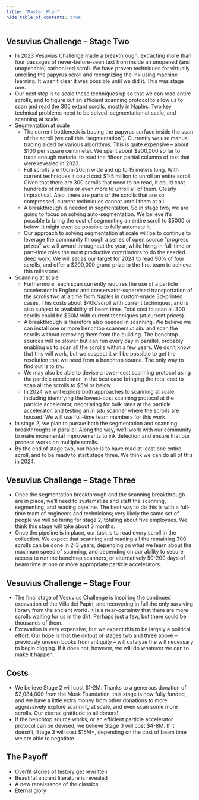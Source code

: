 ```yaml
---
title: "Master Plan"
hide_table_of_contents: true
---
```


<head>
  <html data-theme="dark" />

  <meta
    name="description"
    content="A $1,000,000+ machine learning and computer vision competition"
  />

  <meta property="og:type" content="website" />
  <meta property="og:url" content="https://scrollprize.org" />
  <meta property="og:title" content="Vesuvius Challenge" />
  <meta
    property="og:description"
    content="A $1,000,000+ machine learning and computer vision competition"
  />
  <meta
    property="og:image"
    content="https://scrollprize.org/img/social/opengraph.jpg"
  />

  <meta property="twitter:card" content="summary_large_image" />
  <meta property="twitter:url" content="https://scrollprize.org" />
  <meta property="twitter:title" content="Vesuvius Challenge" />
  <meta
    property="twitter:description"
    content="A $1,000,000+ machine learning and computer vision competition"
  />
  <meta
    property="twitter:image"
    content="https://scrollprize.org/img/social/opengraph.jpg"
  />
</head>

## Vesuvius Challenge – Stage Two

* In 2023 Vesuvius Challenge [made a breakthrough](grandprize), extracting more than four passages of never-before-seen text from inside an unopened (and unopenable) carbonized scroll. We have proven techniques for virtually unrolling the papyrus scroll and recognizing the ink using machine learning. It wasn’t clear it was possible until we did it. This was stage one.
* Our next step is to scale these techniques up so that we can read entire scrolls, and to figure out an efficient scanning protocol to allow us to scan and read the 300 extant scrolls, mostly in Naples. Two key technical problems need to be solved: segmentation at scale, and scanning at scale.
* Segmentation at scale
  * The current bottleneck is tracing the papyrus surface inside the scan of the scroll (we call this “segmentation”). Currently we use manual tracing aided by various algorithms. This is quite expensive – about $100 per square centimeter. We spent about $200,000 so far to trace enough material to read the fifteen partial columns of text that were revealed in 2023.
  * Full scrolls are 10cm-20cm wide and up to 15 meters long. With current techniques it could cost $1-5 million to unroll an entire scroll. Given that there are 300 scrolls that need to be read, it could cost hundreds of millions or even more to unroll all of them. Clearly impractical. Also, there are parts of the scrolls that are so compressed, current techniques cannot unroll them at all.
  * A breakthrough is needed in segmentation. So in stage two, we are going to focus on solving auto-segmentation. We believe it’s possible to bring the cost of segmenting an entire scroll to $5000 or below. It might even be possible to fully automate it.
  * Our approach to solving segmentation at scale will be to continue to leverage the community through a series of open source “progress prizes” we will award throughout the year, while hiring in full-time or part-time roles the most productive contributors to do the needed deep work. We will set as our target for 2024 to read 90% of four scrolls, and offer a $200,000 grand prize to the first team to achieve this milestone.
* Scanning at scale
  * Furthermore, each scan currently requires the use of a particle accelerator in England and conservator-supervised transportation of the scrolls two at a time from Naples in custom-made 3d-printed cases. This costs about $40k/scroll with current techniques, and is also subject to availability of beam time. Total cost to scan all 300 scrolls could be $30M with current techniques (at current prices).
  * A breakthrough is therefore also needed in scanning. We believe we can install one or more benchtop scanners *in situ* and scan the scrolls without removing them from the building. The benchtop sources will be slower but can run every day in parallel, probably enabling us to scan all the scrolls within a few years. We don’t know that this will work, but we suspect it will be possible to get the resolution that we need from a benchtop source. The only way to find out is to try.
  * We may also be able to devise a lower-cost scanning protocol using the particle accelerator, in the best case bringing the total cost to scan all the scrolls to $5M or below.
  * In 2024 we will explore both approaches to scanning at scale, including identifying the lowest-cost scanning protocol at the particle accelerator, negotiating for bulk rates at the particle accelerator, and testing an *in situ* scanner where the scrolls are housed. We will use full-time team members for this work.
* In stage 2, we plan to pursue both the segmentation and scanning breakthroughs in parallel. Along the way, we’ll work with our community to make incremental improvements to ink detection and ensure that our process works on multiple scrolls.
* By the end of stage two, our hope is to have read at least one entire scroll, and to be ready to start stage three. We think we can do all of this in 2024.

## Vesuvius Challenge – Stage Three

* Once the segmentation breakthrough and the scanning breakthrough are in place, we’ll need to systematize and staff the scanning, segmenting, and reading pipeline. The best way to do this is with a full-time team of engineers and technicians; very likely the same set of people we will be hiring for stage 2, totaling about five employees. We think this stage will take about 3 months.
* Once the pipeline is in place, our task is to read every scroll in the collection. We expect that scanning and reading all the remaining 300 scrolls can be done in 2-3 years, depending on what we learn about the maximum speed of scanning, and depending on our ability to secure access to run the benchtop scanners, or alternatively 50-200 days of beam time at one or more appropriate particle accelerators.

## Vesuvius Challenge – Stage Four

* The final stage of Vesuvius Challenge is inspiring the continued excavation of the Villa dei Papiri, and recovering in full the only surviving library from the ancient world. It is a near-certainty that there are more scrolls waiting for us in the dirt. Perhaps just a few, but there could be thousands of them.
* Excavation is very expensive, but we expect this to be largely a political effort. Our hope is that the output of stages two and three above – previously unseen books from antiquity – will catalyze the will necessary to begin digging. If it does not, however, we will do whatever we can to make it happen.

## Costs

* We believe Stage 2 will cost $1-2M. Thanks to a generous donation of $2,084,000 from the Musk Foundation, this stage is now fully funded, and we have a little extra money from other donations to more aggressively explore scanning at scale, and even scan some more scrolls. Our eternal gratitude to all donors!
* If the benchtop source works, or an efficient particle accelerator protocol can be devised, we believe Stage 3 will cost $4-8M. If it doesn’t, Stage 3 will cost $15M+, depending on the cost of beam time we are able to negotiate.

## The Payoff

* Overfit stories of history get rewritten
* Beautiful ancient literature is revealed
* A new renaissance of the classics
* Eternal glory
